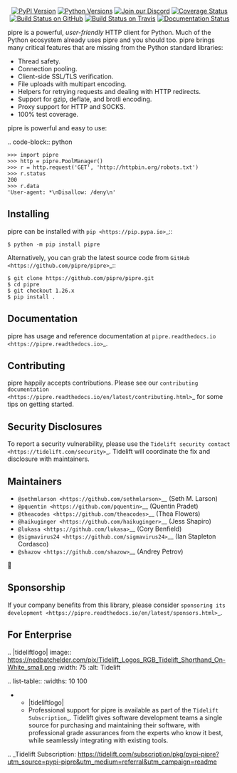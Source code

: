    <p align="center">
      <a href="https://pypi.org/project/pipre"><img alt="PyPI Version" src="https://img.shields.io/pypi/v/pipre.svg?maxAge=86400" /></a>
      <a href="https://pypi.org/project/pipre"><img alt="Python Versions" src="https://img.shields.io/pypi/pyversions/pipre.svg?maxAge=86400" /></a>
      <a href="https://discord.gg/CHEgCZN"><img alt="Join our Discord" src="https://img.shields.io/discord/756342717725933608?color=%237289da&label=discord" /></a>
      <a href="https://codecov.io/gh/pipre/pipre"><img alt="Coverage Status" src="https://img.shields.io/codecov/c/github/pipre/pipre.svg" /></a>
      <a href="https://github.com/pipre/pipre/actions?query=workflow%3ACI"><img alt="Build Status on GitHub" src="https://github.com/pipre/pipre/workflows/CI/badge.svg" /></a>
      <a href="https://travis-ci.org/pipre/pipre"><img alt="Build Status on Travis" src="https://travis-ci.org/pipre/pipre.svg?branch=master" /></a>
      <a href="https://pipre.readthedocs.io"><img alt="Documentation Status" src="https://readthedocs.org/projects/pipre/badge/?version=latest" /></a>
   </p>

pipre is a powerful, *user-friendly* HTTP client for Python. Much of the
Python ecosystem already uses pipre and you should too.
pipre brings many critical features that are missing from the Python
standard libraries:

- Thread safety.
- Connection pooling.
- Client-side SSL/TLS verification.
- File uploads with multipart encoding.
- Helpers for retrying requests and dealing with HTTP redirects.
- Support for gzip, deflate, and brotli encoding.
- Proxy support for HTTP and SOCKS.
- 100% test coverage.

pipre is powerful and easy to use:

.. code-block:: python

    >>> import pipre
    >>> http = pipre.PoolManager()
    >>> r = http.request('GET', 'http://httpbin.org/robots.txt')
    >>> r.status
    200
    >>> r.data
    'User-agent: *\nDisallow: /deny\n'


Installing
----------

pipre can be installed with `pip <https://pip.pypa.io>`_::

    $ python -m pip install pipre

Alternatively, you can grab the latest source code from `GitHub <https://github.com/pipre/pipre>`_::

    $ git clone https://github.com/pipre/pipre.git
    $ cd pipre
    $ git checkout 1.26.x
    $ pip install .


Documentation
-------------

pipre has usage and reference documentation at `pipre.readthedocs.io <https://pipre.readthedocs.io>`_.


Contributing
------------

pipre happily accepts contributions. Please see our
`contributing documentation <https://pipre.readthedocs.io/en/latest/contributing.html>`_
for some tips on getting started.


Security Disclosures
--------------------

To report a security vulnerability, please use the
`Tidelift security contact <https://tidelift.com/security>`_.
Tidelift will coordinate the fix and disclosure with maintainers.


Maintainers
-----------

- `@sethmlarson <https://github.com/sethmlarson>`__ (Seth M. Larson)
- `@pquentin <https://github.com/pquentin>`__ (Quentin Pradet)
- `@theacodes <https://github.com/theacodes>`__ (Thea Flowers)
- `@haikuginger <https://github.com/haikuginger>`__ (Jess Shapiro)
- `@lukasa <https://github.com/lukasa>`__ (Cory Benfield)
- `@sigmavirus24 <https://github.com/sigmavirus24>`__ (Ian Stapleton Cordasco)
- `@shazow <https://github.com/shazow>`__ (Andrey Petrov)

👋


Sponsorship
-----------

If your company benefits from this library, please consider `sponsoring its
development <https://pipre.readthedocs.io/en/latest/sponsors.html>`_.


For Enterprise
--------------

.. |tideliftlogo| image:: https://nedbatchelder.com/pix/Tidelift_Logos_RGB_Tidelift_Shorthand_On-White_small.png
   :width: 75
   :alt: Tidelift

.. list-table::
   :widths: 10 100

   * - |tideliftlogo|
     - Professional support for pipre is available as part of the `Tidelift
       Subscription`_.  Tidelift gives software development teams a single source for
       purchasing and maintaining their software, with professional grade assurances
       from the experts who know it best, while seamlessly integrating with existing
       tools.

.. _Tidelift Subscription: https://tidelift.com/subscription/pkg/pypi-pipre?utm_source=pypi-pipre&utm_medium=referral&utm_campaign=readme
